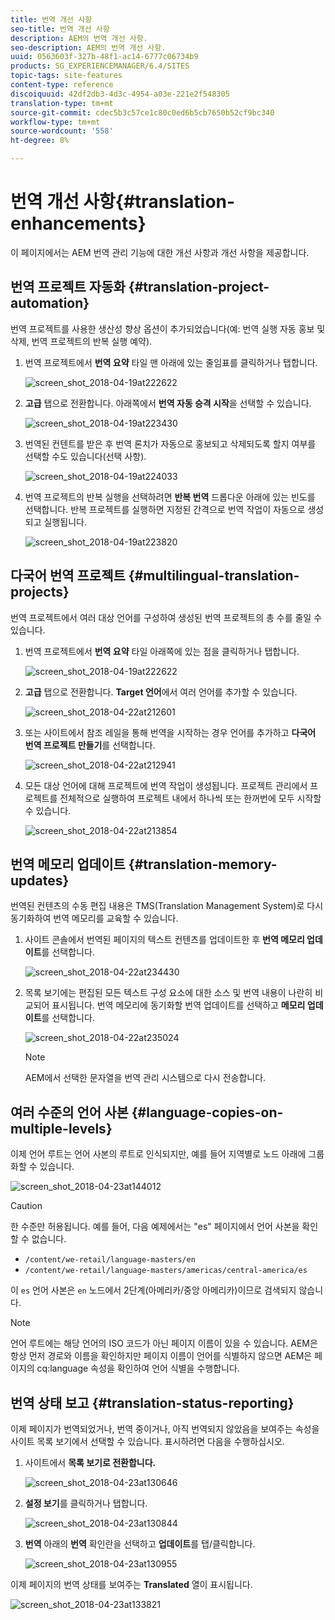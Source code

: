 ```yaml
---
title: 번역 개선 사항
seo-title: 번역 개선 사항
description: AEM의 번역 개선 사항.
seo-description: AEM의 번역 개선 사항.
uuid: 0563603f-327b-48f1-ac14-6777c06734b9
products: SG_EXPERIENCEMANAGER/6.4/SITES
topic-tags: site-features
content-type: reference
discoiquuid: 42df2db3-4d3c-4954-a03e-221e2f548305
translation-type: tm+mt
source-git-commit: cdec5b3c57ce1c80c0ed6b5cb7650b52cf9bc340
workflow-type: tm+mt
source-wordcount: '558'
ht-degree: 8%

---
```



# 번역 개선 사항{#translation-enhancements}

이 페이지에서는 AEM 번역 관리 기능에 대한 개선 사항과 개선 사항을 제공합니다.

## 번역 프로젝트 자동화 {#translation-project-automation}

번역 프로젝트를 사용한 생산성 향상 옵션이 추가되었습니다(예: 번역 실행 자동 홍보 및 삭제, 번역 프로젝트의 반복 실행 예약).

1. 번역 프로젝트에서 **번역 요약** 타일 맨 아래에 있는 줄임표를 클릭하거나 탭합니다.

   ![screen_shot_2018-04-19at222622](assets/screen_shot_2018-04-19at222622.jpg)

1. **고급** 탭으로 전환합니다. 아래쪽에서 **번역 자동 승격 시작**&#x200B;을 선택할 수 있습니다.

   ![screen_shot_2018-04-19at223430](assets/screen_shot_2018-04-19at223430.jpg)

1. 번역된 컨텐트를 받은 후 번역 론치가 자동으로 홍보되고 삭제되도록 할지 여부를 선택할 수도 있습니다(선택 사항).

   ![screen_shot_2018-04-19at224033](assets/screen_shot_2018-04-19at224033.jpg)

1. 번역 프로젝트의 반복 실행을 선택하려면 **반복 번역** 드롭다운 아래에 있는 빈도를 선택합니다. 반복 프로젝트를 실행하면 지정된 간격으로 번역 작업이 자동으로 생성되고 실행됩니다.

   ![screen_shot_2018-04-19at223820](assets/screen_shot_2018-04-19at223820.jpg)

## 다국어 번역 프로젝트 {#multilingual-translation-projects}

번역 프로젝트에서 여러 대상 언어를 구성하여 생성된 번역 프로젝트의 총 수를 줄일 수 있습니다.

1. 번역 프로젝트에서 **번역 요약** 타일 아래쪽에 있는 점을 클릭하거나 탭합니다.

   ![screen_shot_2018-04-19at222622](assets/screen_shot_2018-04-19at222622.jpg)

1. **고급** 탭으로 전환합니다. **Target 언어**&#x200B;에서 여러 언어를 추가할 수 있습니다.

   ![screen_shot_2018-04-22at212601](assets/screen_shot_2018-04-22at212601.jpg)

1. 또는 사이트에서 참조 레일을 통해 번역을 시작하는 경우 언어를 추가하고 **다국어 번역 프로젝트 만들기**&#x200B;를 선택합니다.

   ![screen_shot_2018-04-22at212941](assets/screen_shot_2018-04-22at212941.jpg)

1. 모든 대상 언어에 대해 프로젝트에 번역 작업이 생성됩니다. 프로젝트 관리에서 프로젝트를 전체적으로 실행하여 프로젝트 내에서 하나씩 또는 한꺼번에 모두 시작할 수 있습니다.

   ![screen_shot_2018-04-22at213854](assets/screen_shot_2018-04-22at213854.jpg)

## 번역 메모리 업데이트 {#translation-memory-updates}

번역된 컨텐츠의 수동 편집 내용은 TMS(Translation Management System)로 다시 동기화하여 번역 메모리를 교육할 수 있습니다.

1. 사이트 콘솔에서 번역된 페이지의 텍스트 컨텐츠를 업데이트한 후 **번역 메모리 업데이트**&#x200B;를 선택합니다.

   ![screen_shot_2018-04-22at234430](assets/screen_shot_2018-04-22at234430.jpg)

1. 목록 보기에는 편집된 모든 텍스트 구성 요소에 대한 소스 및 번역 내용이 나란히 비교되어 표시됩니다. 번역 메모리에 동기화할 번역 업데이트를 선택하고 **메모리 업데이트**&#x200B;를 선택합니다.

   ![screen_shot_2018-04-22at235024](assets/screen_shot_2018-04-22at235024.jpg)

   >[!NOTE]
   >
   >AEM에서 선택한 문자열을 번역 관리 시스템으로 다시 전송합니다.

## 여러 수준의 언어 사본 {#language-copies-on-multiple-levels}

이제 언어 루트는 언어 사본의 루트로 인식되지만, 예를 들어 지역별로 노드 아래에 그룹화할 수 있습니다.

![screen_shot_2018-04-23at144012](assets/screen_shot_2018-04-23at144012.jpg)

>[!CAUTION]
>
>한 수준만 허용됩니다. 예를 들어, 다음 예제에서는 &quot;es&quot; 페이지에서 언어 사본을 확인할 수 없습니다.
>
>* `/content/we-retail/language-masters/en`
>* `/content/we-retail/language-masters/americas/central-america/es`

>
>
이 `es` 언어 사본은 `en` 노드에서 2단계(아메리카/중앙 아메리카)이므로 검색되지 않습니다.

>[!NOTE]
>
>언어 루트에는 해당 언어의 ISO 코드가 아닌 페이지 이름이 있을 수 있습니다. AEM은 항상 먼저 경로와 이름을 확인하지만 페이지 이름이 언어를 식별하지 않으면 AEM은 페이지의 cq:language 속성을 확인하여 언어 식별을 수행합니다.

## 번역 상태 보고 {#translation-status-reporting}

이제 페이지가 번역되었거나, 번역 중이거나, 아직 번역되지 않았음을 보여주는 속성을 사이트 목록 보기에서 선택할 수 있습니다. 표시하려면 다음을 수행하십시오.

1. 사이트에서 **목록 보기로 전환합니다.**

   ![screen_shot_2018-04-23at130646](assets/screen_shot_2018-04-23at130646.jpg)

1. **설정 보기**&#x200B;를 클릭하거나 탭합니다.

   ![screen_shot_2018-04-23at130844](assets/screen_shot_2018-04-23at130844.jpg)

1. **번역** 아래의 **번역** 확인란을 선택하고 **업데이트**&#x200B;를 탭/클릭합니다.

   ![screen_shot_2018-04-23at130955](assets/screen_shot_2018-04-23at130955.jpg)

이제 페이지의 번역 상태를 보여주는 **Translated** 열이 표시됩니다.

![screen_shot_2018-04-23at133821](assets/screen_shot_2018-04-23at133821.jpg)

